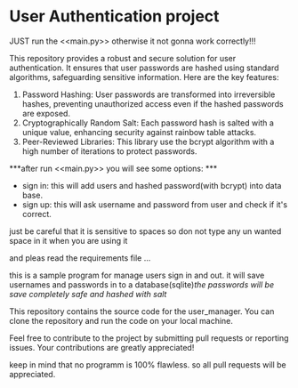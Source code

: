 # User Authentication project
JUST run the <<main.py>>
otherwise it not gonna work correctly!!!

This repository provides a robust and secure solution for user authentication. It ensures that user passwords are hashed using standard algorithms, safeguarding sensitive information. Here are the key features:

1. Password Hashing: User passwords are transformed into irreversible hashes, preventing unauthorized access even if the hashed passwords are exposed.
2. Cryptographically Random Salt: Each password hash is salted with a unique value, enhancing security against rainbow table attacks.
3. Peer-Reviewed Libraries: This library use the bcrypt algorithm with a high number of iterations to protect passwords.


***after run <<main.py>> you will see some options: ***

* sign in: this will add users and hashed password(with bcrypt) into data base.
* sign up: this will ask username and password from user and check if it's correct.

just be careful that it is sensitive to spaces so don not type any un wanted space in  it when you are using it 

and pleas read the requirements file ...

this is a sample program for manage users sign in and out.
it will save usernames and passwords  in to a database(sqlite)*the passwords will be save completely safe and hashed with salt*

This repository contains the source code for the user_manager. You can clone the repository and run the code on your local machine.

Feel free to contribute to the project by submitting pull requests or reporting issues. Your contributions are greatly appreciated!

keep in mind that no programm is 100% flawless. so all pull requests will be appreciated.
